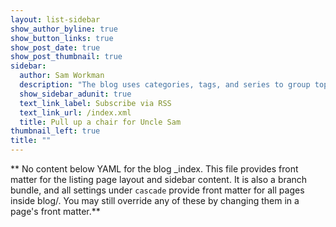 ```yaml
---
layout: list-sidebar
show_author_byline: true
show_button_links: true
show_post_date: true
show_post_thumbnail: true
sidebar:
  author: Sam Workman
  description: "The blog uses categories, tags, and series to group topics. The blog addresses public policy, data science, issues in Appalachia, rural politics and policy, and imbibing culture and reviews, and recommendations."
  show_sidebar_adunit: true
  text_link_label: Subscribe via RSS
  text_link_url: /index.xml
  title: Pull up a chair for Uncle Sam 
thumbnail_left: true
title: ""
---
```


** No content below YAML for the blog _index. This file provides front matter for the listing page layout and sidebar content. It is also a branch bundle, and all settings under `cascade` provide front matter for all pages inside blog/. You may still override any of these by changing them in a page's front matter.**